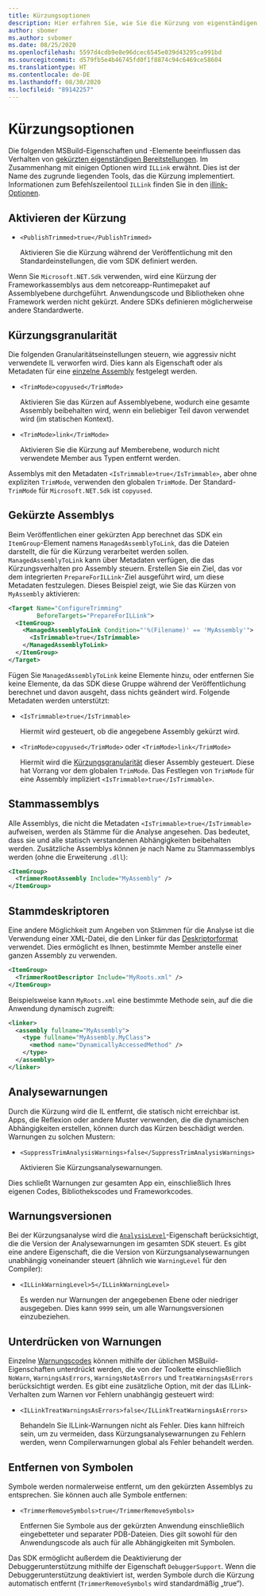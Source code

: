 ```yaml
---
title: Kürzungsoptionen
description: Hier erfahren Sie, wie Sie die Kürzung von eigenständigen Apps steuern.
author: sbomer
ms.author: svbomer
ms.date: 08/25/2020
ms.openlocfilehash: 5597d4cdb9e8e96dcec6545e039d43295ca991bd
ms.sourcegitcommit: d579fb5e4b46745fd0f1f8874c94c6469ce58604
ms.translationtype: HT
ms.contentlocale: de-DE
ms.lasthandoff: 08/30/2020
ms.locfileid: "89142257"
---
```

# <a name="trimming-options"></a>Kürzungsoptionen

Die folgenden MSBuild-Eigenschaften und -Elemente beeinflussen das Verhalten von [gekürzten eigenständigen Bereitstellungen](trim-self-contained.md). Im Zusammenhang mit einigen Optionen wird `ILLink` erwähnt. Dies ist der Name des zugrunde liegenden Tools, das die Kürzung implementiert. Informationen zum Befehlszeilentool `ILLink` finden Sie in den [illink-Optionen](https://github.com/mono/linker/blob/master/docs/illink-options.md).

## <a name="enable-trimming"></a>Aktivieren der Kürzung

- `<PublishTrimmed>true</PublishTrimmed>`

   Aktivieren Sie die Kürzung während der Veröffentlichung mit den Standardeinstellungen, die vom SDK definiert werden.

Wenn Sie `Microsoft.NET.Sdk` verwenden, wird eine Kürzung der Frameworkassemblys aus dem netcoreapp-Runtimepaket auf Assemblyebene durchgeführt. Anwendungscode und Bibliotheken ohne Framework werden nicht gekürzt. Andere SDKs definieren möglicherweise andere Standardwerte.

## <a name="trimming-granularity"></a>Kürzungsgranularität

Die folgenden Granularitätseinstellungen steuern, wie aggressiv nicht verwendete IL verworfen wird. Dies kann als Eigenschaft oder als Metadaten für eine [einzelne Assembly](#Trimmed-assemblies) festgelegt werden.

- `<TrimMode>copyused</TrimMode>`

   Aktivieren Sie das Kürzen auf Assemblyebene, wodurch eine gesamte Assembly beibehalten wird, wenn ein beliebiger Teil davon verwendet wird (im statischen Kontext).

- `<TrimMode>link</TrimMode>`

    Aktivieren Sie die Kürzung auf Memberebene, wodurch nicht verwendete Member aus Typen entfernt werden.

Assemblys mit den Metadaten `<IsTrimmable>true</IsTrimmable>`, aber ohne expliziten `TrimMode`, verwenden den globalen `TrimMode`. Der Standard-`TrimMode` für `Microsoft.NET.Sdk` ist `copyused`.

## <a name="trimmed-assemblies"></a>Gekürzte Assemblys

Beim Veröffentlichen einer gekürzten App berechnet das SDK ein `ItemGroup`-Element namens `ManagedAssemblyToLink`, das die Dateien darstellt, die für die Kürzung verarbeitet werden sollen. `ManagedAssemblyToLink` kann über Metadaten verfügen, die das Kürzungsverhalten pro Assembly steuern. Erstellen Sie ein Ziel, das vor dem integrierten `PrepareForILLink`-Ziel ausgeführt wird, um diese Metadaten festzulegen. Dieses Beispiel zeigt, wie Sie das Kürzen von `MyAssembly` aktivieren:

```xml
<Target Name="ConfigureTrimming"
        BeforeTargets="PrepareForILLink">
  <ItemGroup>
    <ManagedAssemblyToLink Condition="'%(Filename)' == 'MyAssembly'">
      <IsTrimmable>true</IsTrimmable>
    </ManagedAssemblyToLink>
  </ItemGroup>
</Target>
```

Fügen Sie `ManagedAssemblyToLink` keine Elemente hinzu, oder entfernen Sie keine Elemente, da das SDK diese Gruppe während der Veröffentlichung berechnet und davon ausgeht, dass nichts geändert wird. Folgende Metadaten werden unterstützt:

- `<IsTrimmable>true</IsTrimmable>`

  Hiermit wird gesteuert, ob die angegebene Assembly gekürzt wird.

- `<TrimMode>copyused</TrimMode>` oder `<TrimMode>link</TrimMode>`

  Hiermit wird die [Kürzungsgranularität](#Trimming-granularity) dieser Assembly gesteuert. Diese hat Vorrang vor dem globalen `TrimMode`. Das Festlegen von `TrimMode` für eine Assembly impliziert `<IsTrimmable>true</IsTrimmable>`.

## <a name="root-assemblies"></a>Stammassemblys

Alle Assemblys, die nicht die Metadaten `<IsTrimmable>true</IsTrimmable>` aufweisen, werden als Stämme für die Analyse angesehen. Das bedeutet, dass sie und alle statisch verstandenen Abhängigkeiten beibehalten werden. Zusätzliche Assemblys können je nach Name zu Stammassemblys werden (ohne die Erweiterung `.dll`):

```xml
<ItemGroup>
  <TrimmerRootAssembly Include="MyAssembly" />
</ItemGroup>
```

## <a name="root-descriptors"></a>Stammdeskriptoren

Eine andere Möglichkeit zum Angeben von Stämmen für die Analyse ist die Verwendung einer XML-Datei, die den Linker für das [Deskriptorformat](https://github.com/mono/linker/blob/master/docs/data-formats.md#descriptor-format) verwendet. Dies ermöglicht es Ihnen, bestimmte Member anstelle einer ganzen Assembly zu verwenden.

```xml
<ItemGroup>
  <TrimmerRootDescriptor Include="MyRoots.xml" />
</ItemGroup>
```

Beispielsweise kann `MyRoots.xml` eine bestimmte Methode sein, auf die die Anwendung dynamisch zugreift:

```xml
<linker>
  <assembly fullname="MyAssembly">
    <type fullname="MyAssembly.MyClass">
      <method name="DynamicallyAccessedMethod" />
    </type>
  </assembly>
</linker>
```

## <a name="analysis-warnings"></a>Analysewarnungen

Durch die Kürzung wird die IL entfernt, die statisch nicht erreichbar ist. Apps, die Reflexion oder andere Muster verwenden, die die dynamischen Abhängigkeiten erstellen, können durch das Kürzen beschädigt werden. Warnungen zu solchen Mustern:

- `<SuppressTrimAnalysisWarnings>false</SuppressTrimAnalysisWarnings>`

    Aktivieren Sie Kürzungsanalysewarnungen.

Dies schließt Warnungen zur gesamten App ein, einschließlich Ihres eigenen Codes, Bibliothekscodes und Frameworkcodes.

## <a name="warning-versions"></a>Warnungsversionen

Bei der Kürzungsanalyse wird die [`AnalysisLevel`](../project-sdk/msbuild-props.md#AnalysisLevel)-Eigenschaft berücksichtigt, die die Version der Analysewarnungen im gesamten SDK steuert. Es gibt eine andere Eigenschaft, die die Version von Kürzungsanalysewarnungen unabhängig voneinander steuert (ähnlich wie `WarningLevel` für den Compiler):

- `<ILLinkWarningLevel>5</ILLinkWarningLevel>`

    Es werden nur Warnungen der angegebenen Ebene oder niedriger ausgegeben. Dies kann `9999` sein, um alle Warnungsversionen einzubeziehen.

## <a name="suppressing-warnings"></a>Unterdrücken von Warnungen

Einzelne [Warnungscodes](https://github.com/mono/linker/blob/master/docs/error-codes.md#warning-codes) können mithilfe der üblichen MSBuild-Eigenschaften unterdrückt werden, die von der Toolkette einschließlich `NoWarn`, `WarningsAsErrors`, `WarningsNotAsErrors` und `TreatWarningsAsErrors` berücksichtigt werden. Es gibt eine zusätzliche Option, mit der das ILLink-Verhalten zum Warnen vor Fehlern unabhängig gesteuert wird:

- `<ILLinkTreatWarningsAsErrors>false</ILLinkTreatWarningsAsErrors>`

    Behandeln Sie ILLink-Warnungen nicht als Fehler. Dies kann hilfreich sein, um zu vermeiden, dass Kürzungsanalysewarnungen zu Fehlern werden, wenn Compilerwarnungen global als Fehler behandelt werden.

## <a name="removing-symbols"></a>Entfernen von Symbolen

Symbole werden normalerweise entfernt, um den gekürzten Assemblys zu entsprechen. Sie können auch alle Symbole entfernen:

- `<TrimmerRemoveSymbols>true</TrimmerRemoveSymbols>`

    Entfernen Sie Symbole aus der gekürzten Anwendung einschließlich eingebetteter und separater PDB-Dateien. Dies gilt sowohl für den Anwendungscode als auch für alle Abhängigkeiten mit Symbolen.

Das SDK ermöglicht außerdem die Deaktivierung der Debuggerunterstützung mithilfe der Eigenschaft `DebuggerSupport`. Wenn die Debuggerunterstützung deaktiviert ist, werden Symbole durch die Kürzung automatisch entfernt (`TrimmerRemoveSymbols` wird standardmäßig „true“).
